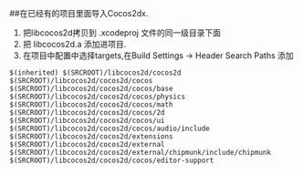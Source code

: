 ##在已经有的项目里面导入Cocos2dx.

1. 把libcocos2d拷贝到 .xcodeproj 文件的同一级目录下面
2. 把 libcocos2d.a 添加进项目.
3. 在项目中配置中选择targets,在Build Settings -> Header Search Paths 添加

`
$(inherited) $(SRCROOT)/libcocos2d/cocos2d $(SRCROOT)/libcocos2d/cocos2d/cocos $(SRCROOT)/libcocos2d/cocos2d/cocos/base $(SRCROOT)/libcocos2d/cocos2d/cocos/physics $(SRCROOT)/libcocos2d/cocos2d/cocos/math $(SRCROOT)/libcocos2d/cocos2d/cocos/2d $(SRCROOT)/libcocos2d/cocos2d/cocos/ui $(SRCROOT)/libcocos2d/cocos2d/cocos/audio/include $(SRCROOT)/libcocos2d/cocos2d/extensions $(SRCROOT)/libcocos2d/cocos2d/external $(SRCROOT)/libcocos2d/cocos2d/external/chipmunk/include/chipmunk $(SRCROOT)/libcocos2d/cocos2d/cocos/editor-support
`